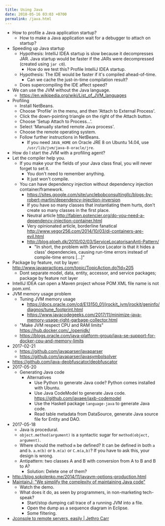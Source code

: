 ```yaml
---
title: Using Java
date: 2018-05-16 03:03 +0700
permalink: /java.html
---
```


- How to profile a Java application startup?
    - How to make a Java application wait for a debugger to attach on startup?
- Speeding up Java startup
    - Hypothesis: IntelliJ IDEA startup is slow because it decompresses JAR.
    Java startup would be faster if the JARs were decompressed (created using `jar c0`).
        - How do we test this?
        Profile IntelliJ IDEA startup.
    - Hypothesis: The IDE would be faster if it's compiled ahead-of-time.
        - Can we cache the just-in-time compilation result?
    - Does supercompiling the IDE affect speed?
- We can use the JVM without the Java language.
    - https://en.wikipedia.org/wiki/List_of_JVM_languages
- Profiling
    - Install NetBeans.
    - Choose 'Profile' in the menu, and then 'Attach to External Process'.
    - Click the down-pointing triangle on the right of the Attach button.
    - Choose 'Setup Attach to Process...'.
    - Select 'Manually started remote Java process'.
    - Choose the remote operating system.
    - Follow further instructions in NetBeans.
        - If you need `JAVA_HOME` on Oracle JRE 8 on Ubuntu 14.04, use `/usr/lib/jvm/java-8-oracle/jre`.
- How do I start the JVM with a profiling agent?
- Let the compiler help you.
    - If you make your the fields of your Java class final, you will never forget to set it.
        - You don't need to remember anything.
        - It just won't compile.
    - You can have dependency injection without dependency injection container/framework.
        - https://sites.google.com/site/unclebobconsultingllc/blogs-by-robert-martin/dependency-injection-inversion
        - If you have so many classes that instantiating them hurts, don't create so many classes in the first place.
        - Neutral article http://fabien.potencier.org/do-you-need-a-dependency-injection-container.html
        - Very opinionated article, borderline fanatical http://www.yegor256.com/2014/10/03/di-containers-are-evil.html
        - http://blog.ploeh.dk/2010/02/03/ServiceLocatorisanAnti-Pattern/
            - "In short, the problem with Service Locator is that it hides a class' dependencies, causing run-time errors instead of compile-time errors [...]"
- Package by feature, not by layer: http://www.javapractices.com/topic/TopicAction.do?Id=205
    - Dont separate model, data, entity, accessor, and service packages; package by feature not layer
- IntelliJ IDEA can open a Maven project whose POM XML file name is not pom.xml.
- JVM memory usage problem
    - Tuning JVM memory usage
        - https://docs.oracle.com/cd/E13150_01/jrockit_jvm/jrockit/geninfo/diagnos/tune_footprint.html
        - https://www.javacodegeeks.com/2017/11/minimize-java-memory-usage-right-garbage-collector.html
    - "Make JVM respect CPU and RAM limits" https://hub.docker.com/_/openjdk/
    - https://blogs.oracle.com/java-platform-group/java-se-support-for-docker-cpu-and-memory-limits
- 2017-02-21
    - https://github.com/javaparser/javaparser
    - https://github.com/javaparser/javasymbolsolver
- https://github.com/java-deobfuscator/deobfuscator
- 2017-05-20
    - Generating Java code
        - Alternatives
            - Use Python to generate Java code?
            Python comes installed with Ubuntu.
            - Use Java CodeModel to generate Java code.
            https://github.com/javaee/jaxb-codemodel
            - Use the Haskell package `language-java`
            to generate Java code.
            - Read table metadata from DataSource,
            generate Java source file for Entity and DAO.
- 2017-05-18
    - Java is procedural.
    - `object.method(argument)` is a syntactic sugar for `method(object, argument)`.
    - Where should the method `m` be defined?
    It can be defined in both `a` and `b`.
    `a.m(b)` or `b.m(a)` or `C.m(a,b)`?
    If you have to ask this, your design is wrong.
    - Antipattern: two classes A and B with conversion from A to B and B to A?
        - Solution: Delete one of them?
- http://blog.sokolenko.me/2014/11/javavm-options-production.html
- [MaintainJ: "We simplify the complexity of maintaining Java code"](http://maintainj.com/index.html)
    - Watch the demo.
    - What does it do, as seen by programmers, in non-marketing tech-speak?
        - Start/stop dumping call trace of a running JVM into a file.
        - Open the dump as a sequence diagram in Eclipse.
        - Some filtering.
- [Jconsole to remote servers, easily \| Jethro Carr](https://www.jethrocarr.com/2013/11/30/jconsole-to-remote-servers-easily/)
